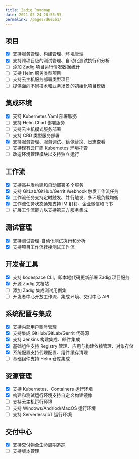 ```yaml
---
title: Zadig Roadmap
date: 2021-05-24 20:55:55
permalink: /pages/d6e5b1/
---
```

## 项目
- [x] 支持服务管理、构建管理、环境管理
- [x] 支持跨项目级的测试管理、自动化测试执行和分析
- [ ] 添加 Zadig 项目运行情况数据统计
- [ ] 支持 Helm 服务类型项目
- [ ] 支持云主机服务部署类型项目
- [ ] 提供面向不同技术和业务场景的初始化项目模版
## 集成环境
- [x] 支持 Kubernetes Yaml 部署服务
- [ ] 支持 Helm Chart 部署服务
- [ ] 支持云主机模式服务部署
- [ ] 支持 CRD 类型服务部署
- [x] 支持服务管理、服务调试、镜像替换、日志查看
- [ ] 支持现有云厂商 Kubernetes 环境托管
- [ ] 改造环境管理模块以支持独立运行
## 工作流
- [x] 支持高并发构建和自动部署多个服务
- [x] 支持 GitLab/GitHub/Gerrit Webhook 触发工作流任务
- [x] 工作流任务支持定时触发、并行触发、多环境负载均衡
- [x] 工作流任务状态通知支持 IM 钉钉、企业微信和飞书
- [ ] 扩展工作流能力以支持第三方服务集成
## 测试管理
- [x] 支持测试管理-自动化测试执行和分析
- [x] 支持项目工作流挂接测试工作流
## 开发者工具
- [x] 支持 kodespace CLI，即本地代码更新部署 Zadig 项目服务
- [x] 开源 Zadig 文档站
- [ ] 添加 Zadig 集成测试用例集
- [ ] 开发者中心开放工作流、集成环境、交付中心 API
## 系统配置与集成
- [x] 支持内部用户账号管理
- [x] 支持集成 GitHub/GitLab/Gerrit 代码源
- [x] 支持 Jenkins 构建集成、邮件集成
- [x] 基础组件支持 Registry 管理、应用与构建依赖管理、对象存储
- [x] 系统配置支持代理配置、组件缓存清理
- [ ] 基础组件支持 Helm 仓库集成
## 资源管理
- [x] 支持 Kubernetes、Containers 运行环境
- [x] 构建和测试运行环境支持自定义构建镜像
- [ ] 支持云主机运行环境
- [ ] 支持 Windows/Andriod/MacOS 运行环境
- [ ] 支持 Serverless/IoT 运行环境
## 交付中心
- [x] 支持交付物全生命周期追踪
- [ ] 支持版本管理
